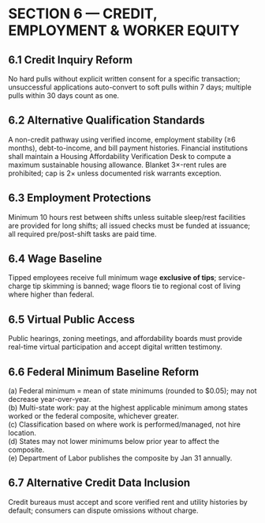 <!--
SUMMARY:
Establishes the enforcement framework, penalties, and appeal processes for violations of the Affordability Act.
Details inspection authority, restitution, back-pay procedures, and the judicial review structure.
Guarantees that individuals and entities are equally accountable regardless of status or jurisdiction.
-->
# SECTION 6 — CREDIT, EMPLOYMENT & WORKER EQUITY

## 6.1 Credit Inquiry Reform
No hard pulls without explicit written consent for a specific transaction; unsuccessful applications auto-convert to soft pulls within 7 days; multiple pulls within 30 days count as one.

## 6.2 Alternative Qualification Standards
A non-credit pathway using verified income, employment stability (≥6 months), debt-to-income, and bill payment histories. Financial institutions shall maintain a Housing Affordability Verification Desk to compute a maximum sustainable housing allowance. Blanket 3×-rent rules are prohibited; cap is 2× unless documented risk warrants exception.

## 6.3 Employment Protections
Minimum 10 hours rest between shifts unless suitable sleep/rest facilities are provided for long shifts; all issued checks must be funded at issuance; all required pre/post-shift tasks are paid time.

## 6.4 Wage Baseline
Tipped employees receive full minimum wage **exclusive of tips**; service-charge tip skimming is banned; wage floors tie to regional cost of living where higher than federal.

## 6.5 Virtual Public Access
Public hearings, zoning meetings, and affordability boards must provide real-time virtual participation and accept digital written testimony.

## 6.6 Federal Minimum Baseline Reform
(a) Federal minimum = mean of state minimums (rounded to $0.05); may not decrease year-over-year.  
(b) Multi-state work: pay at the highest applicable minimum among states worked or the federal composite, whichever greater.  
(c) Classification based on where work is performed/managed, not hire location.  
(d) States may not lower minimums below prior year to affect the composite.  
(e) Department of Labor publishes the composite by Jan 31 annually.

## 6.7 Alternative Credit Data Inclusion
Credit bureaus must accept and score verified rent and utility histories by default; consumers can dispute omissions without charge.